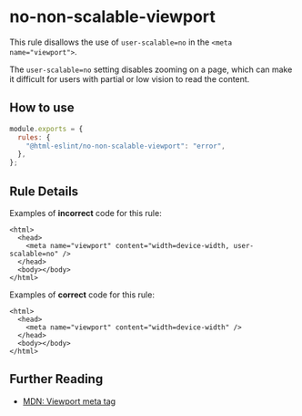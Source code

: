 # no-non-scalable-viewport

This rule disallows the use of `user-scalable=no` in the `<meta name="viewport">`.

The `user-scalable=no` setting disables zooming on a page, which can make it difficult for users with partial or low vision to read the content.

## How to use

```js,.eslintrc.js
module.exports = {
  rules: {
    "@html-eslint/no-non-scalable-viewport": "error",
  },
};
```

## Rule Details

Examples of **incorrect** code for this rule:

```html,incorrect
<html>
  <head>
    <meta name="viewport" content="width=device-width, user-scalable=no" />
  </head>
  <body></body>
</html>
```

Examples of **correct** code for this rule:

```html,correct
<html>
  <head>
    <meta name="viewport" content="width=device-width" />
  </head>
  <body></body>
</html>
```

## Further Reading

- [MDN: Viewport meta tag](https://developer.mozilla.org/en-US/docs/Web/HTML/Viewport_meta_tag)
